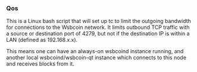 ### Qos ###

This is a Linux bash script that will set up tc to limit the outgoing bandwidth for connections to the Wsbcoin network. It limits outbound TCP traffic with a source or destination port of 4279, but not if the destination IP is within a LAN (defined as 192.168.x.x).

This means one can have an always-on wsbcoind instance running, and another local wsbcoind/wsbcoin-qt instance which connects to this node and receives blocks from it.

